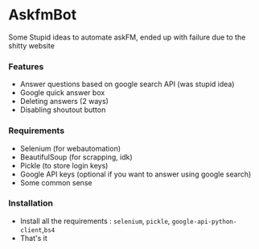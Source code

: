 # AskfmBot
Some Stupid ideas to automate askFM, ended up with failure due to the shitty website 

### Features 
- Answer questions based on google search API (was stupid idea)
- Google quick answer box 
- Deleting answers (2 ways)
- Disabling shoutout button

### Requirements 
- Selenium (for webautomation)
- BeautifulSoup (for scrapping, idk)
- Pickle (to store login keys)
- Google API keys (optional if you want to answer using google search)
- Some common sense

### Installation
- Install all the requirements : ```selenium```, ```pickle```, ```google-api-python-client```,```bs4```
- That's it
